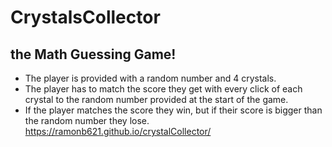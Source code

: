 # CrystalsCollector
## the Math Guessing Game!

* The player is provided with a random number and 4 crystals.
* The player has to match the score they get with every click of each crystal to the random number provided at the start of the game.
* If the player matches the score they win, but if their score is bigger than the random number they lose.
https://ramonb621.github.io/crystalCollector/
